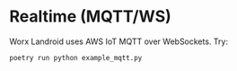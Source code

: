 # Realtime (MQTT/WS)

Worx Landroid uses AWS IoT MQTT over WebSockets.
Try:
```bash
poetry run python example_mqtt.py
```
